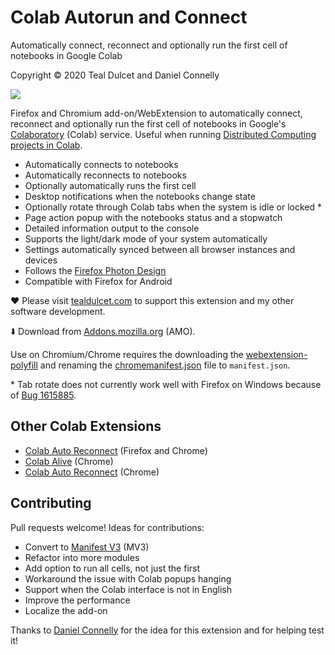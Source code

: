 # Colab Autorun and Connect
Automatically connect, reconnect and optionally run the first cell of notebooks in Google Colab

Copyright © 2020 Teal Dulcet and Daniel Connelly

![](icons/logo.png)

Firefox and Chromium add-on/WebExtension to automatically connect, reconnect and optionally run the first cell of notebooks in Google's [Colaboratory](https://colab.research.google.com/) (Colab) service. Useful when running [Distributed Computing projects in Colab](https://github.com/tdulcet/Distributed-Computing-Scripts/tree/master/google-colab).

* Automatically connects to notebooks
* Automatically reconnects to notebooks
* Optionally automatically runs the first cell
* Desktop notifications when the notebooks change state
* Optionally rotate through Colab tabs when the system is idle or locked \*
* Page action popup with the notebooks status and a stopwatch
* Detailed information output to the console
* Supports the light/dark mode of your system automatically
* Settings automatically synced between all browser instances and devices
* Follows the [Firefox Photon Design](https://design.firefox.com/photon)
* Compatible with Firefox for Android

❤️ Please visit [tealdulcet.com](https://www.tealdulcet.com/) to support this extension and my other software development.

⬇️ Download from [Addons.mozilla.org](https://addons.mozilla.org/firefox/addon/colab-autorun-and-connect/) (AMO).

Use on Chromium/Chrome requires the downloading the [webextension-polyfill](https://github.com/mozilla/webextension-polyfill) and renaming the [chromemanifest.json](chromemanifest.json) file to `manifest.json`.

\* Tab rotate does not currently work well with Firefox on Windows because of [Bug 1615885](https://bugzilla.mozilla.org/show_bug.cgi?id=1615885).

## Other Colab Extensions

* [Colab Auto Reconnect](https://github.com/ZohebAbai/Colab_Auto_Reconnect) (Firefox and Chrome)
* [Colab Alive](https://github.com/rtindru/colabAlive) (Chrome)
* [Colab Auto Reconnect](https://github.com/charlie890414/Colab-Auto-Reconnect) (Chrome)

## Contributing

Pull requests welcome! Ideas for contributions:

* Convert to [Manifest V3](https://extensionworkshop.com/documentation/develop/manifest-v3-migration-guide/) (MV3)
* Refactor into more modules
* Add option to run all cells, not just the first
* Workaround the issue with Colab popups hanging
* Support when the Colab interface is not in English
* Improve the performance
* Localize the add-on

Thanks to [Daniel Connelly](https://github.com/Danc2050) for the idea for this extension and for helping test it!
